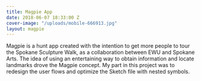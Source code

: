 ```yaml
---
title: Magpie App
date: 2018-06-07 18:33:00 Z
cover-image: "/uploads/mobile-666913.jpg"
layout: magpie
---
```


Magpie is a hunt app created with the intention to get more people to tour the Spokane Sculpture Walk, as a collaboration between EWU and Spokane Arts. The idea of using an entertaining way to obtain information and locate landmarks drove the Magpie concept. My part in this project was to redesign the user flows and optimize the Sketch file with nested symbols.